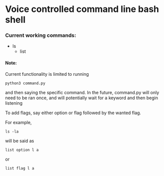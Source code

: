 # Voice controlled command line bash shell
### Current working commands:
- ls
  - list

#### Note: 
Current functionality is limited to running 
```
python3 command.py
```
and then saying the specific command. In the future, command.py will only need to be ran once, and will potentially
wait for a keyword and then begin listening 



To add flags, say either option or flag followed by the wanted flag.

For example,
```commandline
ls -la
```
will be said as 
```
list option l a 
```
or 
```
list flag l a
```





